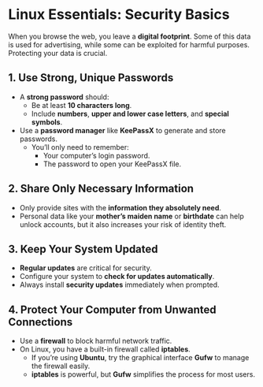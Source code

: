 # Linux Essentials: Security Basics

When you browse the web, you leave a **digital footprint**. Some of this data is used for advertising, while some can be exploited for harmful purposes. Protecting your data is crucial.

## 1. Use Strong, Unique Passwords
- A **strong password** should:
  - Be at least **10 characters long**.
  - Include **numbers**, **upper and lower case letters**, and **special symbols**.
- Use a **password manager** like **KeePassX** to generate and store passwords.
  - You’ll only need to remember:
    - Your computer’s login password.
    - The password to open your KeePassX file.

## 2. Share Only Necessary Information
- Only provide sites with the **information they absolutely need**.
- Personal data like your **mother’s maiden name** or **birthdate** can help unlock accounts, but it also increases your risk of identity theft.

## 3. Keep Your System Updated
- **Regular updates** are critical for security.
- Configure your system to **check for updates automatically**.
- Always install **security updates** immediately when prompted.

## 4. Protect Your Computer from Unwanted Connections
- Use a **firewall** to block harmful network traffic.
- On Linux, you have a built-in firewall called **iptables**.
  - If you’re using **Ubuntu**, try the graphical interface **Gufw** to manage the firewall easily.
  - **iptables** is powerful, but **Gufw** simplifies the process for most users.
